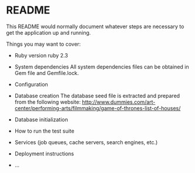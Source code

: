 # README

This README would normally document whatever steps are necessary to get the
application up and running.

Things you may want to cover:

* Ruby version
   ruby 2.3
* System dependencies
    All system dependencies files can be obtained in Gem file and Gemfile.lock.
* Configuration

* Database creation
  The database seed file is extracted and prepared from the following website: http://www.dummies.com/art-center/performing-arts/filmmaking/game-of-thrones-list-of-houses/  

* Database initialization

* How to run the test suite

* Services (job queues, cache servers, search engines, etc.)

* Deployment instructions

* ...
